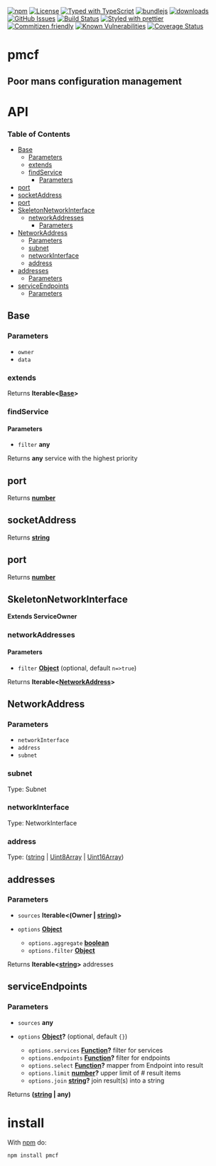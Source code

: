[![npm](https://img.shields.io/npm/v/pmcf.svg)](https://www.npmjs.com/package/pmcf)
[![License](https://img.shields.io/badge/License-0BSD-blue.svg)](https://spdx.org/licenses/0BSD.html)
[![Typed with TypeScript](https://flat.badgen.net/badge/icon/Typed?icon=typescript\&label\&labelColor=blue\&color=555555)](https://typescriptlang.org)
[![bundlejs](https://deno.bundlejs.com/?q=pmcf\&badge=detailed)](https://bundlejs.com/?q=pmcf)
[![downloads](http://img.shields.io/npm/dm/pmcf.svg?style=flat-square)](https://npmjs.org/package/pmcf)
[![GitHub Issues](https://img.shields.io/github/issues/arlac77/pmcf.svg?style=flat-square)](https://github.com/arlac77/pmcf/issues)
[![Build Status](https://img.shields.io/endpoint.svg?url=https%3A%2F%2Factions-badge.atrox.dev%2Farlac77%2Fpmcf%2Fbadge\&style=flat)](https://actions-badge.atrox.dev/arlac77/pmcf/goto)
[![Styled with prettier](https://img.shields.io/badge/styled_with-prettier-ff69b4.svg)](https://github.com/prettier/prettier)
[![Commitizen friendly](https://img.shields.io/badge/commitizen-friendly-brightgreen.svg)](http://commitizen.github.io/cz-cli/)
[![Known Vulnerabilities](https://snyk.io/test/github/arlac77/pmcf/badge.svg)](https://snyk.io/test/github/arlac77/pmcf)
[![Coverage Status](https://coveralls.io/repos/arlac77/pmcf/badge.svg)](https://coveralls.io/github/arlac77/pmcf)

# pmcf

## Poor mans configuration management

# API

<!-- Generated by documentation.js. Update this documentation by updating the source code. -->

### Table of Contents

*   [Base](#base)
    *   [Parameters](#parameters)
    *   [extends](#extends)
    *   [findService](#findservice)
        *   [Parameters](#parameters-1)
*   [port](#port)
*   [socketAddress](#socketaddress)
*   [port](#port-1)
*   [SkeletonNetworkInterface](#skeletonnetworkinterface)
    *   [networkAddresses](#networkaddresses)
        *   [Parameters](#parameters-2)
*   [NetworkAddress](#networkaddress)
    *   [Parameters](#parameters-3)
    *   [subnet](#subnet)
    *   [networkInterface](#networkinterface)
    *   [address](#address)
*   [addresses](#addresses)
    *   [Parameters](#parameters-4)
*   [serviceEndpoints](#serviceendpoints)
    *   [Parameters](#parameters-5)

## Base

### Parameters

*   `owner` &#x20;
*   `data` &#x20;

### extends

Returns **Iterable<[Base](#base)>**&#x20;

### findService

#### Parameters

*   `filter` **any**&#x20;

Returns **any** service with the highest priority

## port

Returns **[number](https://developer.mozilla.org/docs/Web/JavaScript/Reference/Global_Objects/Number)**&#x20;

## socketAddress

Returns **[string](https://developer.mozilla.org/docs/Web/JavaScript/Reference/Global_Objects/String)**&#x20;

## port

Returns **[number](https://developer.mozilla.org/docs/Web/JavaScript/Reference/Global_Objects/Number)**&#x20;

## SkeletonNetworkInterface

**Extends ServiceOwner**

### networkAddresses

#### Parameters

*   `filter` **[Object](https://developer.mozilla.org/docs/Web/JavaScript/Reference/Global_Objects/Object)**  (optional, default `n=>true`)

Returns **Iterable<[NetworkAddress](#networkaddress)>**&#x20;

## NetworkAddress

### Parameters

*   `networkInterface` &#x20;
*   `address` &#x20;
*   `subnet` &#x20;

### subnet

Type: Subnet

### networkInterface

Type: NetworkInterface

### address

Type: ([string](https://developer.mozilla.org/docs/Web/JavaScript/Reference/Global_Objects/String) | [Uint8Array](https://developer.mozilla.org/docs/Web/JavaScript/Reference/Global_Objects/Uint8Array) | [Uint16Array](https://developer.mozilla.org/docs/Web/JavaScript/Reference/Global_Objects/Uint16Array))

## addresses

### Parameters

*   `sources` **Iterable<(Owner | [string](https://developer.mozilla.org/docs/Web/JavaScript/Reference/Global_Objects/String))>**&#x20;
*   `options` **[Object](https://developer.mozilla.org/docs/Web/JavaScript/Reference/Global_Objects/Object)**&#x20;

    *   `options.aggregate` **[boolean](https://developer.mozilla.org/docs/Web/JavaScript/Reference/Global_Objects/Boolean)**&#x20;
    *   `options.filter` **[Object](https://developer.mozilla.org/docs/Web/JavaScript/Reference/Global_Objects/Object)**&#x20;

Returns **Iterable<[string](https://developer.mozilla.org/docs/Web/JavaScript/Reference/Global_Objects/String)>** addresses

## serviceEndpoints

### Parameters

*   `sources` **any**&#x20;
*   `options` **[Object](https://developer.mozilla.org/docs/Web/JavaScript/Reference/Global_Objects/Object)?**  (optional, default `{}`)

    *   `options.services` **[Function](https://developer.mozilla.org/docs/Web/JavaScript/Reference/Statements/function)?** filter for services
    *   `options.endpoints` **[Function](https://developer.mozilla.org/docs/Web/JavaScript/Reference/Statements/function)?** filter for endpoints
    *   `options.select` **[Function](https://developer.mozilla.org/docs/Web/JavaScript/Reference/Statements/function)?** mapper from Endpoint into result
    *   `options.limit` **[number](https://developer.mozilla.org/docs/Web/JavaScript/Reference/Global_Objects/Number)?** upper limit of # result items
    *   `options.join` **[string](https://developer.mozilla.org/docs/Web/JavaScript/Reference/Global_Objects/String)?** join result(s) into a string

Returns **([string](https://developer.mozilla.org/docs/Web/JavaScript/Reference/Global_Objects/String) | any)**&#x20;

# install

With [npm](http://npmjs.org) do:

```shell
npm install pmcf
```
